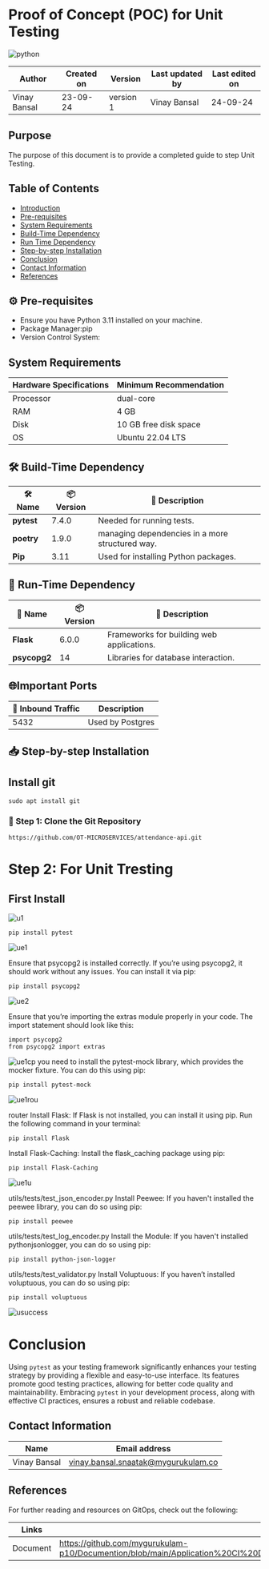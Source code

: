 # Proof of Concept (POC) for Unit Testing
![python](https://github.com/user-attachments/assets/b67f3abf-d7e8-4022-8f39-9c534df7bd53)



  | Author        | Created on | Version | Last updated by | Last edited on |
  |-------------|---------|-------------|-------------|---------|
  | Vinay Bansal | 23-09-24 | version 1 | Vinay Bansal | 24-09-24 |

## Purpose
The purpose of this document is to provide a completed guide to step Unit Testing.
  
  ## Table of Contents
+ [Introduction](#Introduction)
+ [Pre-requisites](#pre-requisites)
+ [ System Requirements](#System-Requirements)
+ [Build-Time Dependency](#build-time-dependency)
+ [Run Time Dependency](#run-time-dependency)
+ [Step-by-step Installation](#step-by-step-installation)
+ [Conclusion](#conclusion)
+ [Contact Information](#contact-information)
+ [ References](#references)

## ⚙️ Pre-requisites

- Ensure you have Python 3.11 installed on your machine. 
- Package Manager:pip
- Version Control System:

## System Requirements
| Hardware Specifications | Minimum Recommendation  |
|--------------------------|------------------------|
| Processor                | dual-core              |
| RAM                      | 4 GB                    |
| Disk                     |10 GB free disk space                  |
| OS                       | Ubuntu 22.04 LTS         |


## 🛠️ Build-Time Dependency

| 🛠️ Name | 📦 Version | 📄 Description |
|---------|------------|----------------|
| **pytest** | 7.4.0  | Needed for running tests. |
|**poetry**| 1.9.0 | managing dependencies in a more structured way.|
|**Pip**  | 3.11    | Used for installing Python packages.|


## 🚀 Run-Time Dependency

| 🚀 Name | 📦 Version | 📄 Description          |
|---------|------------|--------------------------|
| **Flask** |  6.0.0      | Frameworks for building web applications. |
|**psycopg2**| 14 | Libraries for database interaction.|

##  🌐Important Ports
| 🔌 Inbound Traffic | Description        |
| --------------- | ------------------ |
| 5432            | Used by Postgres  |

## 📥 Step-by-step Installation

## Install git
```
sudo apt install git
```
### 📂 Step 1: Clone the Git Repository
```
https://github.com/OT-MICROSERVICES/attendance-api.git
```

# Step 2: For Unit Tresting

## First Install
![u1](https://github.com/user-attachments/assets/7e8ac84c-d519-49a8-9a22-b298c2d064a0)

```
pip install pytest
```


![ue1](https://github.com/user-attachments/assets/2f21f68c-1d57-4680-9824-f11cdf73dc77)

Ensure that psycopg2 is installed correctly. If you’re using psycopg2, it should work without any issues. You can install it via pip:
```
pip install psycopg2
```
![ue2](https://github.com/user-attachments/assets/1cc9c6dd-63ab-466a-8b67-de76d6bea345)

Ensure that you’re importing the extras module properly in your code. The import statement should look like this:
```
import psycopg2
from psycopg2 import extras
```

![ue1cp](https://github.com/user-attachments/assets/6d686ca4-4223-476d-bbe9-b7b691dc2cc5)
you need to install the pytest-mock library, which provides the mocker fixture. You can do this using pip:
```
pip install pytest-mock
```
![ue1rou](https://github.com/user-attachments/assets/6427ef04-2464-4aee-a3b6-0d62e463b28e)

router
Install Flask: If Flask is not installed, you can install it using pip. Run the following command in your terminal:
```
pip install Flask
```
Install Flask-Caching: Install the flask_caching package using pip:
```
pip install Flask-Caching
```
![ue1u](https://github.com/user-attachments/assets/361d64bc-fc4d-460f-93e1-2c08d2e050ef)

utils/tests/test_json_encoder.py
Install Peewee: If you haven't installed the peewee library, you can do so using pip:
```
pip install peewee
```

utils/tests/test_log_encoder.py
Install the Module: If you haven't installed pythonjsonlogger, you can do so using pip:
```
pip install python-json-logger
```

utils/tests/test_validator.py
Install Voluptuous: If you haven’t installed voluptuous, you can do so using pip:
```
pip install voluptuous
```
![usuccess](https://github.com/user-attachments/assets/157685e6-011f-4ea7-ae3a-eba410dfbfa7)





# Conclusion
Using `pytest` as your testing framework significantly enhances your testing strategy by providing a flexible and easy-to-use interface. Its features promote good testing practices, allowing for better code quality and maintainability. Embracing `pytest` in your development process, along with effective CI practices, ensures a robust and reliable codebase.

## Contact Information

| Name | Email address|
|------|---------------------|
| Vinay Bansal | vinay.bansal.snaatak@mygurukulam.co |

## References
For further reading and resources on GitOps, check out the following:

| Links | Descriptions|
|------|---------------------|
|Document|https://github.com/mygurukulam-p10/Documention/blob/main/Application%20CI%20Design/Python%20CI%20Checks/Unit%20Testing%20Doc/readme.md|
